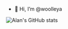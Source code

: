- 👋 Hi, I’m @woolleya

![Alan's GitHub stats](https://github-readme-stats.vercel.app/api?username=woolleyalan&count_private=true)
<!---
woolleya/woolleya is a ✨ special ✨ repository because its `README.md` (this file) appears on your GitHub profile.
You can click the Preview link to take a look at your changes.
--->
